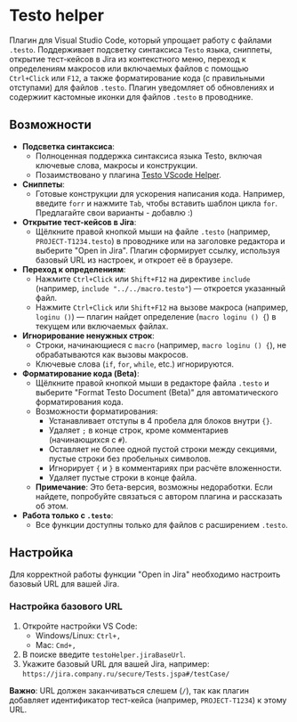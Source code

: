 # Testo helper

Плагин для Visual Studio Code, который упрощает работу с файлами `.testo`. Поддерживает подсветку синтаксиса `Testo` языка, сниппеты, открытие тест-кейсов в Jira из контекстного меню, переход к определениям макросов или включаемых файлов с помощью `Ctrl+Click` или `F12`, а также форматирование кода (с правильными отступами) для файлов `.testo`. Плагин уведомляет об обновлениях и cодержиит кастомные иконки для файлов `.testo` в проводнике.


## Возможности

- **Подсветка синтаксиса**:
  - Полноценная поддержка синтаксиса языка Testo, включая ключевые слова, макросы и конструкции.
  - Позаимствовано у плагина [Testo VScode Helper](https://github.com/Maviroti/testo_vscode_helper). 
- **Сниппеты**:
  - Готовые конструкции для ускорения написания кода. Например, введите `forr` и нажмите `Tab`, чтобы вставить шаблон цикла `for`. Предлагайте свои варианты - добавлю :) 
- **Открытие тест-кейсов в Jira**:
  - Щёлкните правой кнопкой мыши на файле `.testo` (например, `PROJECT-T1234.testo`) в проводнике или на заголовке редактора и выберите "Open in Jira". Плагин сформирует ссылку, используя базовый URL из настроек, и откроет её в браузере.
- **Переход к определениям**:
  - Нажмите `Ctrl+Click` или `Shift+F12` на директиве `include` (например, `include "../../macro.testo"`) — откроется указанный файл.
  - Нажмите `Ctrl+Click` или `Shift+F12` на вызове макроса (например, `loginu ()`) — плагин найдет определение (`macro loginu () {`) в текущем или включаемых файлах.
- **Игнорирование ненужных строк**:
  - Строки, начинающиеся с `macro` (например, `macro loginu () {`), не обрабатываются как вызовы макросов.
  - Ключевые слова (`if`, `for`, `while`, etc.) игнорируются.
- **Форматирование кода (Beta)**:
  - Щёлкните правой кнопкой мыши в редакторе файла `.testo` и выберите "Format Testo Document (Beta)" для автоматического форматирования кода.
  - Возможности форматирования:
    - Устанавливает отступы в 4 пробела для блоков внутри `{}`.
    - Удаляет `;` в конце строк, кроме комментариев (начинающихся с `#`).
    - Оставляет не более одной пустой строки между секциями, пустые строки без пробельных символов.
    - Игнорирует `{` и `}` в комментариях при расчёте вложенности.
    - Удаляет пустые строки в конце файла.
  - **Примечание**: Это бета-версия, возможны недоработки. Если найдете, попробуйте связаться с автором плагина и рассказать об этом.
- **Работа только с `.testo`**:
  - Все функции доступны только для файлов с расширением `.testo`.

## Настройка

Для корректной работы функции "Open in Jira" необходимо настроить базовый URL для вашей Jira.

### Настройка базового URL

1. Откройте настройки VS Code:
   - Windows/Linux: `Ctrl+,`
   - Mac: `Cmd+,`
2. В поиске введите `testoHelper.jiraBaseUrl`.
3. Укажите базовый URL для вашей Jira, например: `https://jira.company.ru/secure/Tests.jspa#/testCase/`

**Важно**: URL должен заканчиваться слешем (`/`), так как плагин добавляет идентификатор тест-кейса (например, `PROJECT-T1234`) к этому URL.